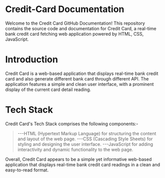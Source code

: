 # Credit-Card Documentation

Welcome to the Credit Card GitHub Documentation! This repository contains the source code and documentation for Credit Card, a real-time bank credit card fetching web application powered by HTML, CSS, JavaScript.
# Introduction

Credit Card is a web-based application that displays real-time bank credit card and also generate different bank card through different API. The application features a simple and clean user interface, with a prominent display of the current card detail reading.
# Tech Stack

Credit Card's Tech Stack comprises the following components:-

>---HTML (Hypertext Markup Language) for structuring the content and layout of the web page.
>---CSS (Cascading Style Sheets) for styling and designing the user interface.
>---JavaScript for adding interactivity and dynamic functionality to the web page.

Overall, Credit Card appears to be a simple yet informative web-based application that displays real-time bank credit card readings in a clean and easy-to-read format.
